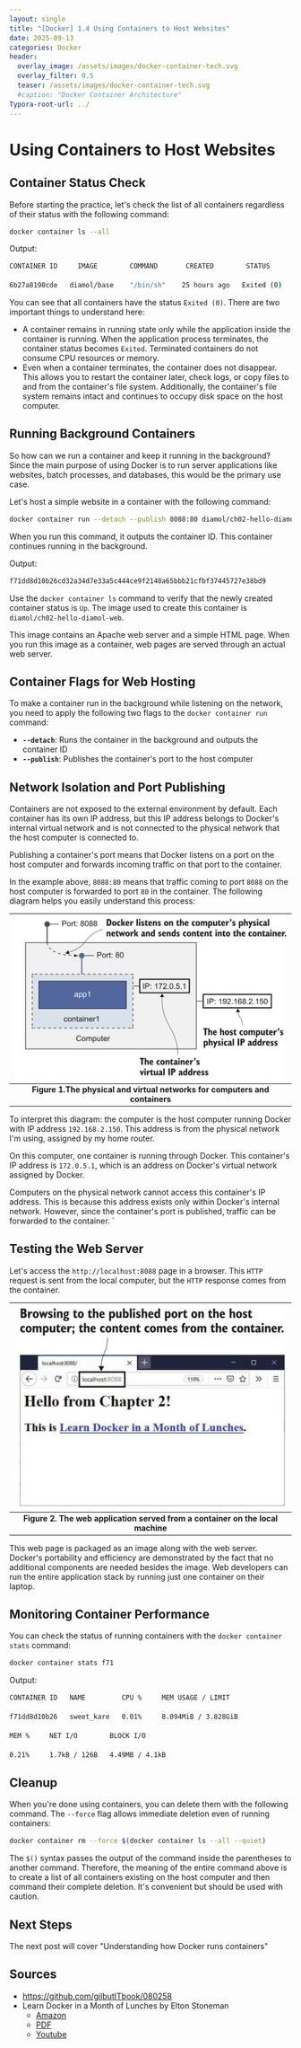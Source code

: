```yaml
---
layout: single
title: "[Docker] 1.4 Using Containers to Host Websites" 
date: 2025-09-13
categories: Docker
header:
  overlay_image: /assets/images/docker-container-tech.svg
  overlay_filter: 0.5
  teaser: /assets/images/docker-container-tech.svg
  #caption: "Docker Container Architecture"
Typora-root-url: ../
---
```


# Using Containers to Host Websites

## Container Status Check

Before starting the practice, let's check the list of all containers regardless of their status with the following command:

```bash
docker container ls --all
```

Output:
```bash
CONTAINER ID     IMAGE        COMMAND       CREATED        STATUS

6b27a8190cde   diamol/base    "/bin/sh"    25 hours ago   Exited (0) 
```

You can see that all containers have the status `Exited (0)`. There are two important things to understand here:

- A container remains in running state only while the application inside the container is running. When the application process terminates, the container status becomes `Exited`. Terminated containers do not consume CPU resources or memory.
- Even when a container terminates, the container does not disappear. This allows you to restart the container later, check logs, or copy files to and from the container's file system. Additionally, the container's file system remains intact and continues to occupy disk space on the host computer.

## Running Background Containers

So how can we run a container and keep it running in the background? Since the main purpose of using Docker is to run server applications like websites, batch processes, and databases, this would be the primary use case.

Let's host a simple website in a container with the following command:

```bash
docker container run --detach --publish 8088:80 diamol/ch02-hello-diamol-web
```

When you run this command, it outputs the container ID. This container continues running in the background.

Output:
```bash
f71dd8d10b26cd32a34d7e33a5c444ce9f2140a65bbb21cfbf37445727e38bd9
```

Use the `docker container ls` command to verify that the newly created container status is `Up`.
The image used to create this container is `diamol/ch02-hello-diamol-web`.

This image contains an Apache web server and a simple HTML page. When you run this image as a container, web pages are served through an actual web server.

## Container Flags for Web Hosting

To make a container run in the background while listening on the network, you need to apply the following two flags to the `docker container run` command:

- **`--detach`**: Runs the container in the background and outputs the container ID
- **`--publish`**: Publishes the container's port to the host computer

## Network Isolation and Port Publishing

Containers are not exposed to the external environment by default. Each container has its own IP address, but this IP address belongs to Docker's internal virtual network and is not connected to the physical network that the host computer is connected to.

Publishing a container's port means that Docker listens on a port on the host computer and forwards incoming traffic on that port to the container.

In the example above, `8088:80` means that traffic coming to port `8088` on the host computer is forwarded to port `80` in the container. The following diagram helps you easily understand this process:

| ![1.4_1](/images/$(filename)/1.4_1.png) |
| :----------------------------------------------------------: |
| **Figure 1.The physical and virtual networks for computers and containers** |

To interpret this diagram: the computer is the host computer running Docker with IP address `192.168.2.150`. This address is from the physical network I'm using, assigned by my home router.

On this computer, one container is running through Docker. This container's IP address is `172.0.5.1`, which is an address on Docker's virtual network assigned by Docker.

Computers on the physical network cannot access this container's IP address. This is because this address exists only within Docker's internal network. However, since the container's port is published, traffic can be forwarded to the container.
`
## Testing the Web Server

Let's access the `http://localhost:8088` page in a browser. This `HTTP` request is sent from the local computer, but the `HTTP` response comes from the container.

| ![1.4_2](/images/$(filename)/1.4_2.png) |
| :----------------------------------------------------------: |
| **Figure 2. The web application served from a container on the local machine** |

This web page is packaged as an image along with the web server. Docker's portability and efficiency are demonstrated by the fact that no additional components are needed besides the image. Web developers can run the entire application stack by running just one container on their laptop.

## Monitoring Container Performance

You can check the status of running containers with the `docker container stats` command:

```bash
docker container stats f71
```

Output:
```bash
CONTAINER ID   NAME         CPU %     MEM USAGE / LIMIT    

f71dd8d10b26   sweet_kare   0.01%     8.094MiB / 3.828GiB 
 
MEM %     NET I/O        BLOCK I/O 

0.21%     1.7kB / 126B   4.49MB / 4.1kB   
```

## Cleanup

When you're done using containers, you can delete them with the following command. The `--force` flag allows immediate deletion even of running containers:

```bash
docker container rm --force $(docker container ls --all --quiet)
```

The `$()` syntax passes the output of the command inside the parentheses to another command. Therefore, the meaning of the entire command above is to create a list of all containers existing on the host computer and then command their complete deletion. It's convenient but should be used with caution.

## Next Steps

The next post will cover "Understanding how Docker runs containers"

## Sources

- https://github.com/gilbutITbook/080258
- Learn Docker in a Month of Lunches by Elton Stoneman
  - [Amazon](https://www.amazon.com/-/ko/Elton-Stoneman/e/B0759TFV4F/ref=dp_byline_cont_book_1)
  - [PDF](https://pdfcoffee.com/learn-docker-month-lunches-4-pdf-free.html)
  - [Youtube](https://www.youtube.com/@EltonStoneman/playlists)